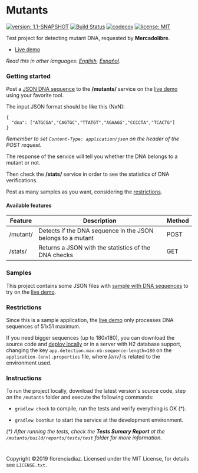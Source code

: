 # Mutants
[![version: 1.1-SNAPSHOT](https://img.shields.io/badge/version-1.1-orange.svg)](https://github.com/florenciadiaz/mutants/tree/master)
[![Build Status](https://travis-ci.com/florenciadiaz/mutants.svg?token=Ge3CQrgSPTiaZowMpjFM&branch=master)](https://travis-ci.com/florenciadiaz/mutants)
[![codecov](https://codecov.io/gh/florenciadiaz/mutants/branch/master/graph/badge.svg?token=6HmSxqkGop)](https://codecov.io/gh/florenciadiaz/mutants)
[![license: MIT](https://img.shields.io/badge/license-MIT-yellow.svg)](https://opensource.org/licenses/MIT)

Test project for detecting mutant DNA, requested by **Mercadolibre**. 

* [Live demo](https://meli-mutants-test.herokuapp.com)

*Read this in other languages: [English](README.md), [Español](README.es.md).*
 
### Getting started

Post a [JSON DNA sequence](#samples) to the **/mutants/** service on the [live demo](https://meli-mutants-test.herokuapp.com) using your favorite tool.

The input JSON format should be like this (NxN):  
```
{
  "dna": ["ATGCGA","CAGTGC","TTATGT","AGAAGG","CCCCTA","TCACTG"]
}
```
*Remember to set ```Content-Type: application/json``` on the header of the POST request.*

The response of the service will tell you whether the DNA belongs to a mutant or not.

Then check the **/stats/** service in order to see the statistics of DNA verifications.

Post as many samples as you want, considering the [restrictions](#restrictions).

#### Available features

| Feature      | Description                                                   | Method       |
|--------------|---------------------------------------------------------------|--------------|
| /mutant/     | Detects if the DNA sequence in the JSON belongs to a mutant   |     POST     |
| /stats/      | Returns a JSON with the statistics of the DNA checks          |     GET      |

### Samples
This project contains some JSON files with [sample with DNA sequences](https://github.com/florenciadiaz/mutants/tree/master/src/test/resources/samples/integration) to try on the [live demo](https://meli-mutants-test.herokuapp.com). 

### Restrictions
Since this is a sample application, the [live demo](https://meli-mutants-test.herokuapp.com) only processes DNA sequences of 51x51 maximum.

If you need bigger sequences (up to 180x180), you can download the source code and [deploy locally](#instructions) or in a server with H2 database support, 
changing the key ```app.detection.max-nb-sequence-length=180``` on the `application-[env].properties` file, where _[env]_ is related to the environment used. 

### Instructions
To run the project locally, download the latest version's source code, step on the `/mutants` folder and execute the following commands:

- ```gradlew check``` to compile, run the tests and verify everything is OK (*).
 
- ```gradlew bootRun``` to start the service at the development environment.

*(\*) After running the tests, check the **Tests Sumary Report** at the `/mutants/build/reports/tests/test` folder for more information.* 

#
Copyright &copy;2019 florenciadiaz. Licensed under the MIT License, for details see `LICENSE.txt`.